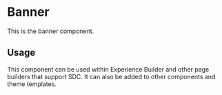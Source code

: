 
# Banner

This is the banner component.

## Usage

This component can be used within Experience Builder and other page builders
that support SDC. It can also be added to other components and theme templates.
